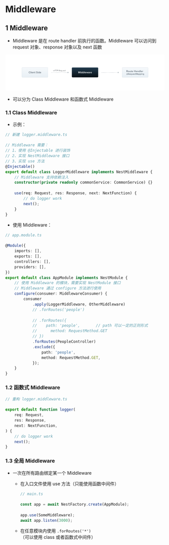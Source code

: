 # Middleware

## 1 Middleware

-   Middleware 是在 route handler 前执行的函数。Middleware 可以访问到 request 对象、response 对象以及 next 函数

<img src="./assets/Middlewares.png" alt="" />

-   可以分为 Class Middleware 和函数式 Middleware

### 1.1 Class Middleware

-   示例：

```typescript
// 新建 logger.middleware.ts

// Middleware 需要：
// 1、使用 @Injectable 进行装饰
// 2、实现 NestMiddleware 接口
// 3、实现 use 方法
@Injectable()
export default class LoggerMiddleware implements NestMiddleware {
    // Middleware 支持依赖注入
    constructor(private readonly commonService: CommonService) {}

    use(req: Request, res: Response, next: NextFunction) {
        // do logger work
        next();
    }
}
```

-   使用 Middleware：

```typescript
// app.module.ts

@Module({
    imports: [],
    exports: [],
    controllers: [],
    providers: [],
})
export default class AppModule implements NestModule {
    // 使用 Middleware 的模块，需要实现 NestModule 接口
    // Middleware 通过 configure 方法进行使用
    configure(consumer: MiddlewareConsumer) {
        consumer
            .apply(LoggerMiddleware, OtherMiddleware)
            // .forRoutes('people')

            // .forRoutes({
            //    path: 'people',		// path 可以一定的正则形式
            //   	method: RequestMethod.GET
            // })
            .forRoutes(PeopleController)
            .exclude({
                path: 'people',
                method: RequestMethod.GET,
            });
    }
}
```

### 1.2 函数式 Middleware

```typescript
// 重构 logger.middleware.ts

export default function logger(
    req: Request,
    res: Response,
    next: NextFunction,
) {
    // do logger work
    next();
}
```

### 1.3 全局 Middleware

-   一次在所有路由绑定某一个 Middleware

    -   在入口文件使用 use 方法（只能使用函数中间件）

        ```typescript
        // main.ts

        const app = await NestFactory.create(AppModule);

        app.use(SomeMiddleware);
        await app.listen(3000);
        ```

    -   在任意模块内使用 `.forRoutes('*')`（可以使用 class 或者函数式中间件）
